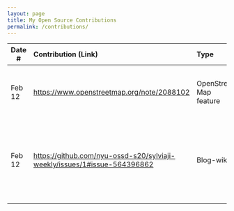 ```yaml
---
layout: page
title: My Open Source Contributions
permalink: /contributions/
---
```


<!--
Type of the contribution should be "Wikipedia edit", "OpenStreet Map feature", "Documentation", "Course website", "Blog",
"Browse Add-on", etc.

The description should include a brief summary of what you did.

Replace the first row with your own contribution. 

-->





| Date #       | Contribution (Link)  | Type  | Description |
|---|:---|:---|:---|
| Feb 12   | https://www.openstreetmap.org/note/2088102    |  OpenStreet Map feature   |   I added a note on a missing restaurant near my apartment.    |
|  Feb 12   |  https://github.com/nyu-ossd-s20/sylviaji-weekly/issues/1#issue-564396862   |  Blog-wiki   |  I noticed a link to a repository instead of the actual blog. Reported issue to the owner   |
|     |     |     |      |
